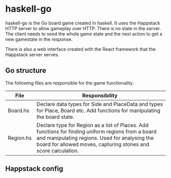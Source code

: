 # haskell-go

haskell-go is the Go board game created in haskell. It uses the Happstack HTTP server to allow gameplay over HTTP. There is no state in the server. The client needs to send the whole game state and the next action to get a new gamestate in the response.

There is also a web interface created with the React framework that the Happstack server serves.

## Go structure

The following files are responsible for the game functionality.

File | Responsibility
-----|----------------------------------------------------
Board.hs | Declare data types for Side and PlaceData and types for Place, Board etc. Add functions for manipulating the board state.
Region.hs | Declare type for Region as a list of Places. Add functions for finding uniform regions from a board and manipulating regions. Used for analysing the board for allowed moves, capturing stones and score calculation.




## Happstack config